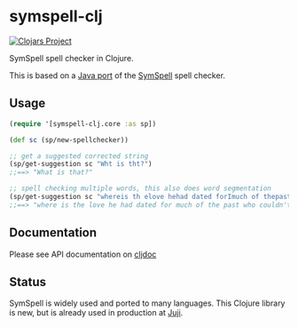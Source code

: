 # symspell-clj

[![Clojars Project](https://img.shields.io/clojars/v/org.clojars.huahaiy/symspell-clj.svg?color=success)](https://clojars.org/org.clojars.huahaiy/symspell-clj)

SymSpell spell checker in Clojure.

This is based on a [Java port](https://github.com/rxp90/jsymspell) of the [SymSpell](https://github.com/wolfgarbe/SymSpell) spell checker.

## Usage

```clojure
(require '[symspell-clj.core :as sp])

(def sc (sp/new-spellchecker))

;; get a suggested corrected string
(sp/get-suggestion sc "Wht is tht?")
;;==> "What is that?"

;; spell checking multiple words, this also does word segmentation
(sp/get-suggestion sc "whereis th elove hehad dated forImuch of thepast who couqdn'tread in sixtgrade and ins pired him")
;;==> "where is the love he had dated for much of the past who couldn't read in sixth grade and inspired him"

```

## Documentation

Please see API documentation on [cljdoc](https://cljdoc.org/d/org.clojars.huahaiy/symspell-clj/0.0.4.0/api/symspell-clj.core)

## Status

SymSpell is widely used and ported to many languages. This Clojure library is new, but is already used in production at [Juji](https://juji.io).
